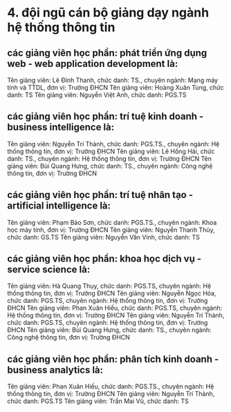 # 4. đội ngũ cán bộ giảng dạy ngành hệ thống thông tin
## các giảng viên học phần: phát triển ứng dụng web - web application development là:
Tên giảng viên: Lê Đình Thanh, chức danh: TS., chuyên ngành: Mạng máy tính và TTDL, đơn vị: Trường ĐHCN
Tên giảng viên: Hoàng Xuân Tùng, chức danh: TS
Tên giảng viên: Nguyễn Việt Anh, chức danh: PGS.TS
## các giảng viên học phần: trí tuệ kinh doanh - business intelligence là:
Tên giảng viên: Nguyễn Trí Thành, chức danh: PGS.TS., chuyên ngành: Hệ thống thông tin, đơn vị: Trường ĐHCN
Tên giảng viên: Lê Hồng Hải, chức danh: TS., chuyên ngành: Hệ thống thông tin, đơn vị: Trường ĐHCN
Tên giảng viên: Bùi Quang Hưng, chức danh: TS., chuyên ngành: Công nghệ thông tin, đơn vị: Trường ĐHCN
## các giảng viên học phần: trí tuệ nhân tạo  - artificial intelligence là:
Tên giảng viên: Phạm Bảo Sơn, chức danh: PGS.TS., chuyên ngành: Khoa học máy tính, đơn vị: Trường ĐHCN
Tên giảng viên: Nguyễn Thanh Thủy, chức danh: GS.TS
Tên giảng viên: Nguyễn Văn Vinh, chức danh: TS
## các giảng viên học phần: khoa học dịch vụ - service science là:
Tên giảng viên: Hà Quang Thụy, chức danh: PGS.TS, chuyên ngành: Hệ thống thông tin, đơn vị: Trường ĐHCN
Tên giảng viên: Nguyễn Ngọc Hóa, chức danh: PGS.TS, chuyên ngành: Hệ thống thông tin, đơn vị: Trường ĐHCN
Tên giảng viên: Phan Xuân Hiếu, chức danh: PGS.TS, chuyên ngành: Hệ thống thông tin, đơn vị: Trường ĐHCN
Tên giảng viên: Nguyễn Trí Thành, chức danh: PGS.TS, chuyên ngành: Hệ thống thông tin, đơn vị: Trường ĐHCN
Tên giảng viên: Bùi Quang Hưng, chức danh: TS., chuyên ngành: Công nghệ thông tin, đơn vị: Trường ĐHCN
## các giảng viên học phần: phân tích kinh doanh - business analytics là:
Tên giảng viên: Phan Xuân Hiếu, chức danh: PGS.TS., chuyên ngành: Hệ thống thông tin, đơn vị: Trường ĐHCN
Tên giảng viên: Nguyễn Trí Thành, chức danh: PGS.TS
Tên giảng viên: Trần Mai Vũ, chức danh: TS
